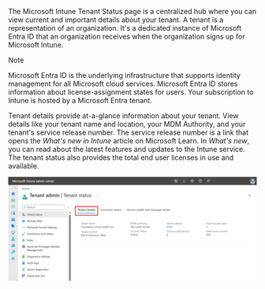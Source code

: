 The Microsoft Intune Tenant Status page is a centralized hub where you can view current and important details about your tenant. A tenant is a representation of an organization. It's a dedicated instance of Microsoft Entra ID that an organization receives when the organization signs up for Microsoft Intune.

> [!NOTE]
> Microsoft Entra ID is the underlying infrastructure that supports identity management for all Microsoft cloud services. Microsoft Entra ID stores information about license-assignment states for users. Your subscription to Intune is hosted by a Microsoft Entra tenant.

Tenant details provide at-a-glance information about your tenant. View details like your tenant name and location, your MDM Authority, and your tenant's service release number. The service release number is a link that opens the *What's new in Intune* article on Microsoft Learn. In *What's new*, you can read about the latest features and updates to the Intune service. The tenant status also provides the total end user licenses in use and available.

[ ![Screenshot of Intune Tenant details in Microsoft Intune.](../media/intro-to-endpoint-manager-26.png) ](../media/intro-to-endpoint-manager-26.png#lightbox)
